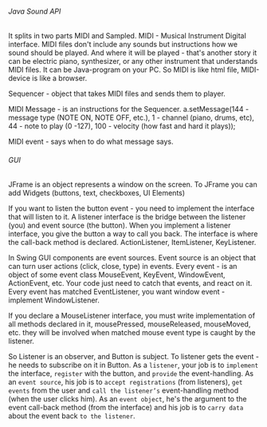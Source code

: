 ###### Java Sound API
It splits in two parts MIDI and Sampled. 
MIDI - Musical Instrument Digital interface.
MIDI files don't include any sounds but instructions how we sound should be played. And where it will be played - that's
another story it can be electric piano, synthesizer, or any other instrument that understands MIDI files. It can be 
Java-program on your PC.
So MIDI is like html file, MIDI-device is like a browser.

Sequencer - object that takes MIDI files and sends them to player.

MIDI Message - is an instructions for the Sequencer. 
a.setMessage(144 - message type (NOTE ON, NOTE OFF, etc.),
             1 - channel (piano, drums, etc),
             44 - note to play (0 -127),
             100 - velocity (how fast and hard it plays));

MIDI event - says when to do what message says.             


###### GUI 
JFrame is an object represents a window on the screen.
To JFrame you can add Widgets (buttons, text, checkboxes, UI Elements)

If you want to listen the button event - you need to implement the interface that will listen to it.
A listener interface is the bridge between the listener (you) and event source (the button).
When you implement a listener interface, you give the button a way to call you back. The interface is where the 
call-back method is declared. ActionListener, ItemListener, KeyListener.

In Swing GUI components are event sources. Event source is an object that can turn user actions (click, close, type) in
events. Every event - is an object of some event class MouseEvent, KeyEvent, WindowEvent, ActionEvent, etc.
Your code just need to catch that events, and react on it. 
Every event has matched EventListener, you want window event - implement WindowListener.

If you declare a MouseListener interface, you must write implementation of all methods declared in it, mousePressed, 
mouseReleased, mouseMoved, etc. they will be involved when matched mouse event type is caught by the listener. 

So Listener is an observer, and Button is subject. To listener gets the event - he needs to subscribe on it in Button.
As a ```listener```, your job is to ```implement``` the interface, ```register``` with the button, and ```provide``` the
 event-handling.
As an ```event source```, his job is to ```accept registrations``` (from listeners), ```get events``` from the user
 and ```call the listener’s``` event-handling method (when the user clicks him).
As an ```event object```, he's the argument to the event call-back method (from the interface) and his job is to 
```carry data``` about the event back ```to the listener```.